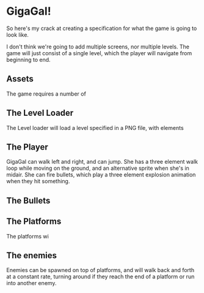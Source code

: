 # GigaGal!

So here's my crack at creating a specification for what the game is going to look like.

I don't think we're going to add multiple screens, nor multiple levels. The game will just consist of a single level, which the player will navigate from beginning to end.


## Assets

The game requires a number of 

## The Level Loader

The Level loader will load a level specified in a PNG file, with elements 

## The Player

GigaGal can walk left and right, and can jump. She has a three element walk loop while moving on the ground, and an alternative sprite when she's in midair. She can fire bullets, which play a three element explosion animation when they hit something.

## The Bullets

## The Platforms

The platforms wi 


## The enemies

Enemies can be spawned on top of platforms, and will walk back and forth at a constant rate, turning around if they reach the end of a platform or run into another enemy. 
